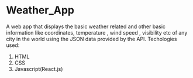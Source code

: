 # Weather_App
A web app that displays the basic weather related and other basic information like coordinates, temperature , wind speed , visibility etc of any city in the world using the JSON data provided by the API.
Techologies used:
1. HTML
2. CSS
3. Javascript(React.js)
